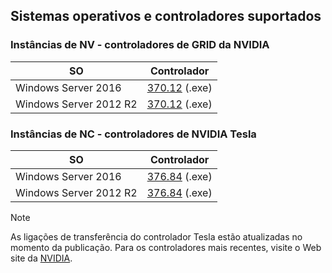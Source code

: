 ## <a name="supported-operating-systems-and-drivers"></a>Sistemas operativos e controladores suportados

### <a name="nv-instances---nvidia-grid-drivers"></a>Instâncias de NV - controladores de GRID da NVIDIA

| SO | Controlador |
| -------- |------------- |
| Windows Server 2016 | [370.12](https://go.microsoft.com/fwlink/?linkid=836843) (.exe) |
| Windows Server 2012 R2 | [370.12](https://go.microsoft.com/fwlink/?linkid=836844) (.exe)  |

### <a name="nc-instances---nvidia-tesla-drivers"></a>Instâncias de NC - controladores de NVIDIA Tesla

| SO | Controlador |
| -------- |------------- |
| Windows Server 2016 | [376.84](http://us.download.nvidia.com/Windows/Quadro_Certified/376.84/376.84-tesla-desktop-winserver2016-international-whql.exe) (.exe) |
| Windows Server 2012 R2 | [376.84](http://us.download.nvidia.com/Windows/Quadro_Certified/376.84/376.84-tesla-desktop-winserver2008-2012r2-64bit-international-whql.exe) (.exe) |

> [!NOTE]
> As ligações de transferência do controlador Tesla estão atualizadas no momento da publicação. Para os controladores mais recentes, visite o Web site da [NVIDIA](http://www.nvidia.com/).
>